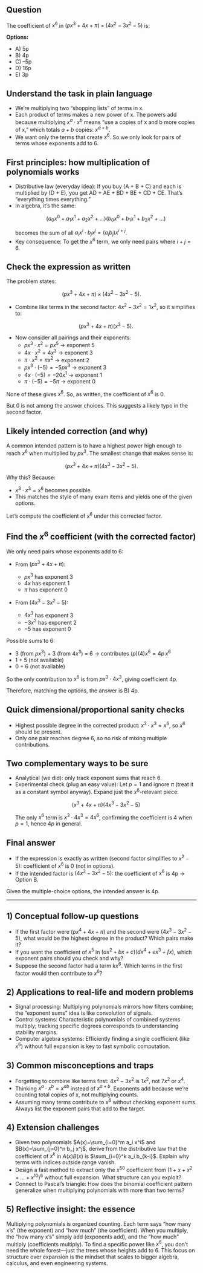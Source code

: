 ## Question

The coefficient of $x^6$ in $(px^3 + 4x + \pi) \times (4x^2 - 3x^2 - 5)$ is:

**Options:**
- A) 5p
- B) 4p
- C) –5p
- D) 16p
- E) 3p

## Understand the task in plain language

- We’re multiplying two “shopping lists” of terms in x.
- Each product of terms makes a new power of x. The powers add because multiplying $x^a \cdot x^b$ means “use a copies of x and b more copies of x,” which totals $a+b$ copies: $x^{a+b}$.
- We want only the terms that create $x^6$. So we only look for pairs of terms whose exponents add to 6.

## First principles: how multiplication of polynomials works

- Distributive law (everyday idea): If you buy (A + B + C) and each is multiplied by (D + E), you get AD + AE + BD + BE + CD + CE. That’s “everything times everything.”
- In algebra, it’s the same:
  ```math
  (a_0 x^0 + a_1 x^1 + a_2 x^2 + \dots)(b_0 x^0 + b_1 x^1 + b_2 x^2 + \dots)
  ```
  becomes the sum of all $a_i x^i \cdot b_j x^j = (a_i b_j) x^{i+j}$.
- Key consequence: To get the $x^6$ term, we only need pairs where $i+j=6$.

## Check the expression as written

The problem states:
```math
(px^3 + 4x + \pi) \times (4x^2 - 3x^2 - 5).
```
- Combine like terms in the second factor: $4x^2 - 3x^2 = 1x^2$, so it simplifies to:
  ```math
  (px^3 + 4x + \pi)(x^2 - 5).
  ```
- Now consider all pairings and their exponents:
  - $px^3 \cdot x^2 = p x^{5}$ → exponent 5
  - $4x \cdot x^2 = 4 x^{3}$ → exponent 3
  - $\pi \cdot x^2 = \pi x^{2}$ → exponent 2
  - $px^3 \cdot (-5) = -5p x^{3}$ → exponent 3
  - $4x \cdot (-5) = -20 x^{1}$ → exponent 1
  - $\pi \cdot (-5) = -5\pi$ → exponent 0

None of these gives $x^6$. So, as written, the coefficient of $x^6$ is 0.

But 0 is not among the answer choices. This suggests a likely typo in the second factor.

## Likely intended correction (and why)

A common intended pattern is to have a highest power high enough to reach $x^6$ when multiplied by $px^3$. The smallest change that makes sense is:
```math
(px^3 + 4x + \pi)(4x^3 - 3x^2 - 5).
```
Why this? Because:
- $x^3 \cdot x^3 = x^6$ becomes possible.
- This matches the style of many exam items and yields one of the given options.

Let’s compute the coefficient of $x^6$ under this corrected factor.

## Find the $x^6$ coefficient (with the corrected factor)

We only need pairs whose exponents add to 6:

- From $(px^3 + 4x + \pi)$:
  - $px^3$ has exponent 3
  - $4x$ has exponent 1
  - $\pi$ has exponent 0

- From $(4x^3 - 3x^2 - 5)$:
  - $4x^3$ has exponent 3
  - $-3x^2$ has exponent 2
  - $-5$ has exponent 0

Possible sums to 6:
- 3 (from $px^3$) + 3 (from $4x^3$) = 6 → contributes $(p)(4)x^6 = 4p\, x^6$
- 1 + 5 (not available)
- 0 + 6 (not available)

So the only contribution to $x^6$ is from $px^3 \cdot 4x^3$, giving coefficient $4p$.

Therefore, matching the options, the answer is B) 4p.

## Quick dimensional/proportional sanity checks

- Highest possible degree in the corrected product: $x^3 \cdot x^3 = x^6$, so $x^6$ should be present.
- Only one pair reaches degree 6, so no risk of mixing multiple contributions.

## Two complementary ways to be sure

- Analytical (we did): only track exponent sums that reach 6.
- Experimental check (plug an easy value): Let $p=1$ and ignore $\pi$ (treat it as a constant symbol anyway). Expand just the $x^6$-relevant piece:
  ```math
  (x^3 + 4x + \pi)(4x^3 - 3x^2 - 5)
  ```
  The only $x^6$ term is $x^3 \cdot 4x^3 = 4x^6$, confirming the coefficient is 4 when $p=1$, hence $4p$ in general.

## Final answer

- If the expression is exactly as written (second factor simplifies to $x^2 - 5$): coefficient of $x^6$ is 0 (not in options).
- If the intended factor is $(4x^3 - 3x^2 - 5)$: the coefficient of $x^6$ is 4p → Option B.

Given the multiple-choice options, the intended answer is 4p.

---

## 1) Conceptual follow-up questions

- If the first factor were $(px^4 + 4x + \pi)$ and the second were $(4x^3 - 3x^2 - 5)$, what would be the highest degree in the product? Which pairs make it?
- If you want the coefficient of $x^5$ in $(ax^2 + bx + c)(dx^4 + ex^3 + fx)$, which exponent pairs should you check and why?
- Suppose the second factor had a term $kx^6$. Which terms in the first factor would then contribute to $x^6$?

## 2) Applications to real-life and modern problems

- Signal processing: Multiplying polynomials mirrors how filters combine; the “exponent sums” idea is like convolution of signals.
- Control systems: Characteristic polynomials of combined systems multiply; tracking specific degrees corresponds to understanding stability margins.
- Computer algebra systems: Efficiently finding a single coefficient (like $x^6$) without full expansion is key to fast symbolic computation.

## 3) Common misconceptions and traps

- Forgetting to combine like terms first: $4x^2 - 3x^2$ is $1x^2$, not $7x^2$ or $x^4$.
- Thinking $x^a \cdot x^b = x^{ab}$ instead of $x^{a+b}$. Exponents add because we’re counting total copies of x, not multiplying counts.
- Assuming many terms contribute to $x^6$ without checking exponent sums. Always list the exponent pairs that add to the target.

## 4) Extension challenges

- Given two polynomials $A(x)=\sum_{i=0}^m a_i x^i$ and $B(x)=\sum_{j=0}^n b_j x^j$, derive from the distributive law that the coefficient of $x^k$ in $A(x)B(x)$ is $\sum_{i=0}^k a_i b_{k-i}$. Explain why terms with indices outside range vanish.
- Design a fast method to extract only the $x^{50}$ coefficient from $(1+x+x^2+\dots+x^{10})^6$ without full expansion. What structure can you exploit?
- Connect to Pascal’s triangle: How does the binomial coefficient pattern generalize when multiplying polynomials with more than two terms?

## 5) Reflective insight: the essence

Multiplying polynomials is organized counting. Each term says “how many x’s” (the exponent) and “how much” (the coefficient). When you multiply, the “how many x’s” simply add (exponents add), and the “how much” multiply (coefficients multiply). To find a specific power like $x^6$, you don’t need the whole forest—just the trees whose heights add to 6. This focus on structure over expansion is the mindset that scales to bigger algebra, calculus, and even engineering systems.